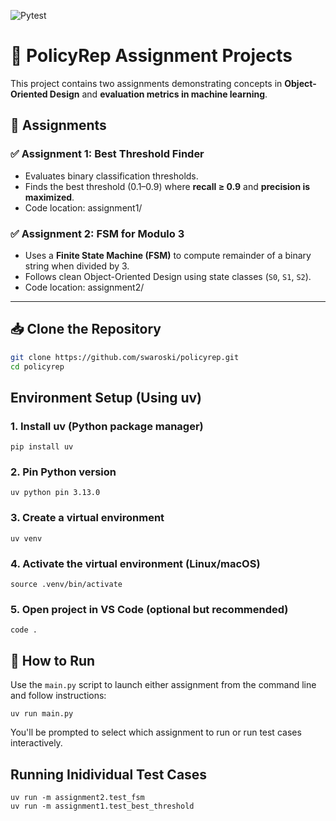 
![Pytest](https://github.com/swaroski/policyrep/actions/workflows/tests.yml/badge.svg)



# 🧠 PolicyRep Assignment Projects

This project contains two assignments demonstrating concepts in **Object-Oriented Design** and **evaluation metrics in machine learning**.

## 📌 Assignments

### ✅ Assignment 1: Best Threshold Finder
- Evaluates binary classification thresholds.
- Finds the best threshold (0.1–0.9) where **recall ≥ 0.9** and **precision is maximized**.
- Code location: assignment1/

### ✅ Assignment 2: FSM for Modulo 3
- Uses a **Finite State Machine (FSM)** to compute remainder of a binary string when divided by 3.
- Follows clean Object-Oriented Design using state classes (`S0`, `S1`, `S2`).
- Code location: assignment2/

---

## 📥 Clone the Repository

```bash
git clone https://github.com/swaroski/policyrep.git
cd policyrep
```

## Environment Setup (Using uv)
### 1. Install uv (Python package manager)
```
pip install uv  
```

### 2. Pin Python version
```
uv python pin 3.13.0
```

### 3. Create a virtual environment
```
uv venv
```

### 4. Activate the virtual environment (Linux/macOS)
```
source .venv/bin/activate
```

### 5. Open project in VS Code (optional but recommended)
```
code .
```

## 🧪 How to Run

Use the `main.py` script to launch either assignment from the command line and follow instructions:

```
uv run main.py
```
You'll be prompted to select which assignment to run or run test cases interactively.

## Running Inidividual Test Cases
```
uv run -m assignment2.test_fsm
uv run -m assignment1.test_best_threshold
``` 

## 